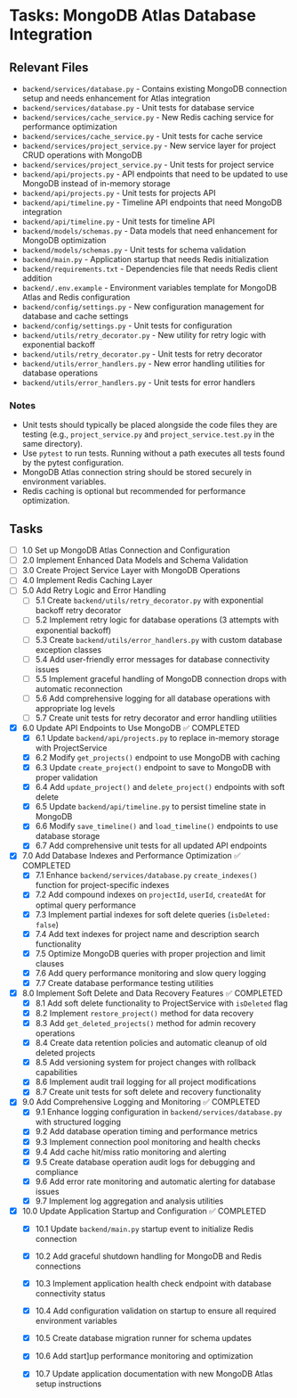 # Tasks: MongoDB Atlas Database Integration

## Relevant Files

- `backend/services/database.py` - Contains existing MongoDB connection setup and needs enhancement for Atlas integration
- `backend/services/database.py` - Unit tests for database service
- `backend/services/cache_service.py` - New Redis caching service for performance optimization
- `backend/services/cache_service.py` - Unit tests for cache service
- `backend/services/project_service.py` - New service layer for project CRUD operations with MongoDB
- `backend/services/project_service.py` - Unit tests for project service
- `backend/api/projects.py` - API endpoints that need to be updated to use MongoDB instead of in-memory storage
- `backend/api/projects.py` - Unit tests for projects API
- `backend/api/timeline.py` - Timeline API endpoints that need MongoDB integration
- `backend/api/timeline.py` - Unit tests for timeline API
- `backend/models/schemas.py` - Data models that need enhancement for MongoDB optimization
- `backend/models/schemas.py` - Unit tests for schema validation
- `backend/main.py` - Application startup that needs Redis initialization
- `backend/requirements.txt` - Dependencies file that needs Redis client addition
- `backend/.env.example` - Environment variables template for MongoDB Atlas and Redis configuration
- `backend/config/settings.py` - New configuration management for database and cache settings
- `backend/config/settings.py` - Unit tests for configuration
- `backend/utils/retry_decorator.py` - New utility for retry logic with exponential backoff
- `backend/utils/retry_decorator.py` - Unit tests for retry decorator
- `backend/utils/error_handlers.py` - New error handling utilities for database operations
- `backend/utils/error_handlers.py` - Unit tests for error handlers

### Notes

- Unit tests should typically be placed alongside the code files they are testing (e.g., `project_service.py` and `project_service.test.py` in the same directory).
- Use `pytest` to run tests. Running without a path executes all tests found by the pytest configuration.
- MongoDB Atlas connection string should be stored securely in environment variables.
- Redis caching is optional but recommended for performance optimization.

## Tasks

- [ ] 1.0 Set up MongoDB Atlas Connection and Configuration
- [ ] 2.0 Implement Enhanced Data Models and Schema Validation
- [ ] 3.0 Create Project Service Layer with MongoDB Operations
- [ ] 4.0 Implement Redis Caching Layer
- [ ] 5.0 Add Retry Logic and Error Handling
  - [ ] 5.1 Create `backend/utils/retry_decorator.py` with exponential backoff retry decorator
  - [ ] 5.2 Implement retry logic for database operations (3 attempts with exponential backoff)
  - [ ] 5.3 Create `backend/utils/error_handlers.py` with custom database exception classes
  - [ ] 5.4 Add user-friendly error messages for database connectivity issues
  - [ ] 5.5 Implement graceful handling of MongoDB connection drops with automatic reconnection
  - [ ] 5.6 Add comprehensive logging for all database operations with appropriate log levels
  - [ ] 5.7 Create unit tests for retry decorator and error handling utilities

- [x] 6.0 Update API Endpoints to Use MongoDB ✅ COMPLETED
  - [x] 6.1 Update `backend/api/projects.py` to replace in-memory storage with ProjectService
  - [x] 6.2 Modify `get_projects()` endpoint to use MongoDB with caching
  - [x] 6.3 Update `create_project()` endpoint to save to MongoDB with proper validation
  - [x] 6.4 Add `update_project()` and `delete_project()` endpoints with soft delete
  - [x] 6.5 Update `backend/api/timeline.py` to persist timeline state in MongoDB
  - [x] 6.6 Modify `save_timeline()` and `load_timeline()` endpoints to use database storage
  - [x] 6.7 Add comprehensive unit tests for all updated API endpoints

- [x] 7.0 Add Database Indexes and Performance Optimization ✅ COMPLETED
  - [x] 7.1 Enhance `backend/services/database.py` `create_indexes()` function for project-specific indexes
  - [x] 7.2 Add compound indexes on `projectId`, `userId`, `createdAt` for optimal query performance
  - [x] 7.3 Implement partial indexes for soft delete queries (`isDeleted: false`)
  - [x] 7.4 Add text indexes for project name and description search functionality
  - [x] 7.5 Optimize MongoDB queries with proper projection and limit clauses
  - [x] 7.6 Add query performance monitoring and slow query logging
  - [x] 7.7 Create database performance testing utilities

- [x] 8.0 Implement Soft Delete and Data Recovery Features ✅ COMPLETED
  - [x] 8.1 Add soft delete functionality to ProjectService with `isDeleted` flag
  - [x] 8.2 Implement `restore_project()` method for data recovery
  - [x] 8.3 Add `get_deleted_projects()` method for admin recovery operations
  - [x] 8.4 Create data retention policies and automatic cleanup of old deleted projects
  - [x] 8.5 Add versioning system for project changes with rollback capabilities
  - [x] 8.6 Implement audit trail logging for all project modifications
  - [x] 8.7 Create unit tests for soft delete and recovery functionality

- [x] 9.0 Add Comprehensive Logging and Monitoring ✅ COMPLETED
  - [x] 9.1 Enhance logging configuration in `backend/services/database.py` with structured logging
  - [x] 9.2 Add database operation timing and performance metrics
  - [x] 9.3 Implement connection pool monitoring and health checks
  - [x] 9.4 Add cache hit/miss ratio monitoring and alerting
  - [x] 9.5 Create database operation audit logs for debugging and compliance
  - [x] 9.6 Add error rate monitoring and automatic alerting for database issues
  - [x] 9.7 Implement log aggregation and analysis utilities

- [x] 10.0 Update Application Startup and Configuration ✅ COMPLETED
  - [x] 10.1 Update `backend/main.py` startup event to initialize Redis connection
  - [x] 10.2 Add graceful shutdown handling for MongoDB and Redis connections
  - [x] 10.3 Implement application health check endpoint with database connectivity status
  - [x] 10.4 Add configuration validation on startup to ensure all required environment variables
  - [x] 10.5 Create database migration runner for schema updates
  - [x] 10.6 Add start]up performance monitoring and optimization
  - [x] 10.7 Update application documentation with new MongoDB Atlas setup instructions
  


